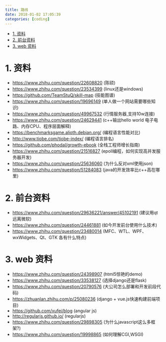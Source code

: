 ```yaml
---
title: 路线
date: 2018-01-02 17:05:39
categories: [coding]
---
```


<!-- TOC -->

- [1. 资料](#1-资料)
- [2. 前台资料](#2-前台资料)
- [3. web 资料](#3-web-资料)

<!-- /TOC -->

<a id="markdown-1-资料" name="1-资料"></a>
# 1. 资料

* https://www.zhihu.com/question/22608820 (陈硕)
* https://www.zhihu.com/question/23534399 (linux还是windows)
* https://github.com/TeamStuQ/skill-map (技能图谱)
* https://www.zhihu.com/question/19696149 (单人做一个网站需要哪些知识)
* https://www.zhihu.com/question/49967532 (行情服务器,支持10w连接)
* https://www.zhihu.com/question/24629441 (c++输出hello world 电子电路、内存CPU、程序层面解释)
* https://benchmarksgame.alioth.debian.org/ (编程语言性能对比)
* http://www.tiobe.com/tiobe-index/ (编程语言排名)
* https://github.com/phodal/growth-ebook (全栈工程师增长指南)
* https://www.zhihu.com/question/21516827 (epoll编程，如何实现高并发服务器开发)
* https://www.zhihu.com/question/25636060 (为什么反对xml使用json)
* https://www.zhihu.com/question/51284083 (java的开发效率比c++高在哪里)


<a id="markdown-2-前台资料" name="2-前台资料"></a>
# 2. 前台资料

* https://www.zhihu.com/question/29636221/answer/45102191 (建议用qt远离微软)
* https://www.zhihu.com/question/24461881 (如今开发前台使用什么技术)
* https://www.zhihu.com/question/23480014 (MFC、WTL、WPF、wxWidgets、Qt、GTK 各有什么特点)


<a id="markdown-3-web-资料" name="3-web-资料"></a>
# 3. web 资料

* https://www.zhihu.com/question/24398907 (html5惊艳的demo)
* https://www.zhihu.com/question/33538127 (选择django还是flask)
* https://www.zhihu.com/question/20790576 (大公司怎么部署和开发前段代码)
* https://zhuanlan.zhihu.com/p/25080236 (django + vue.js快速构建前端项目)
* https://github.com/xufei/blog (angular js)
* http://regularjs.github.io/ (regularjs)
* https://www.zhihu.com/question/29898305 (为什么javascript这么多框架?)
* https://www.zhihu.com/question/19998865 (如何理解CGI,WSGI)
